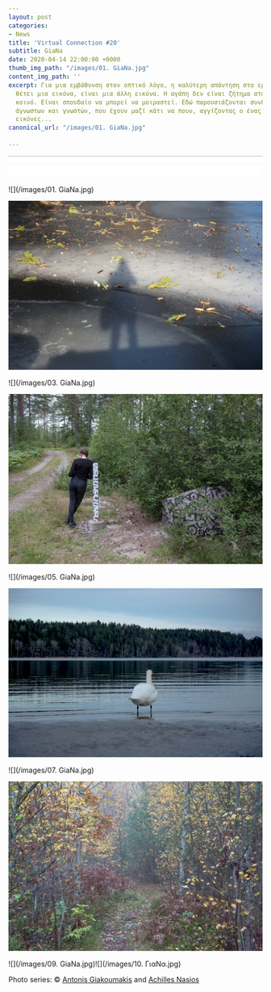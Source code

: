 ```yaml
---
layout: post
categories:
- News
title: 'Virtual Connection #20'
subtitle: GiaNa
date: 2020-04-14 22:00:00 +0000
thumb_img_path: "/images/01. GiaNa.jpg"
content_img_path: ''
excerpt: Για μια εμβάθυνση στον οπτικό λόγο, η καλύτερη απάντηση στα ερωτήματα που
  θέτει μια εικόνα, είναι μια άλλη εικόνα. Η αγάπη δεν είναι ζήτημα ατομικό, αλλά
  κοινό. Είναι σπουδαίο να μπορεί να μοιραστεί. Εδώ παρουσιάζονται συνδέσεις φίλων,
  άγνωστων και γνωστών, που έχουν μαζί κάτι να πουν, αγγίζοντας ο ένας τον άλλον με
  εικόνες...
canonical_url: "/images/01. GiaNa.jpg"

---
```

![](/images/bwok-2.jpg)

![](/images/01. GiaNa.jpg)

![](/images/02.-GiaNa_MG_1011.jpg)

![](/images/03. GiaNa.jpg)

![](/images/04.-GiaNa_MG_8412.jpg)

![](/images/05. GiaNa.jpg)

![](/images/06.-ΓιαΝα_MG_7975.jpg)

![](/images/07. GiaNa.jpg)

![](/images/08.-GiaNa_MG_6514.jpg)

![](/images/09. GiaNa.jpg)![](/images/10. ΓιαΝα.jpg)

Photo series: © <a href="https://www.facebook.com/agiakoumakis" target="blank">Antonis Giakoumakis</a> and  <a href="https://anikon.org/" target="blank">Achilles Nasios</a>
